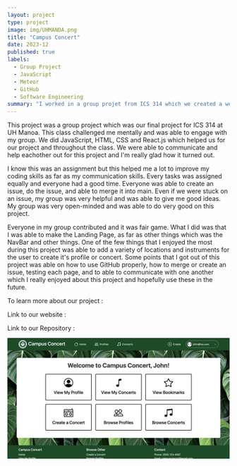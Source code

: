 ```yaml
---
layout: project
type: project
image: img/UHMANOA.png
title: "Campus Concert"
date: 2023-12
published: true
labels:
  - Group Project
  - JavaScript
  - Meteor
  - GitHub
  - Software Engineering 
summary: "I worked in a group projet from ICS 314 which we created a website for musicisians to find other people's interest and future concerts!"
---
```


This project was a group project which was our final project for ICS 314 at UH Manoa. This class challenged me mentally and was able to engage with my group. We did JavaScript, HTML, CSS and React.js which helped us for our project and throughout the class. We were able to communicate and help eachother out for this project and I'm really glad how it turned out. 

I know this was an assignment but this helped me a lot to improve my coding skills as far as my communication skills. Every tasks was assigned equally and everyone had a good time. Everyone was able to create an issue, do the issue, and able to merge it into main. Even if we were stuck on an issue, my group was very helpful and was able to give me good ideas. My group was very open-minded and was able to do very good on this project. 

Everyone in my group contributed and it was fair game. What I did was that I was able to make the Landing Page, as far as other things which was the NavBar and other things. One of the few things that I enjoyed the most during this project was able to add a variety of locations and instruments for the user to create it's profile or concert. Some points that I got out of this project was able on how to use GitHub properly, how to merge or create an issue, testing each page, and to able to communicate with one another which I really enjoyed about this project and hopefully use these in the future. 

<p>To learn more about our project : <a href ="https://campus-concert.github.io/"></a></p>
<p>Link to our website : <a href ="https://campus-concert.com/"></a></p>
<p>Link to our Repository : <a href ="https://github.com/campus-concert/campus-concert"></a></p>

<div class="text-center p-4">
  <img width="700px" src="../img/CampusConcert.png" class="img-thumbnail" >
</div>



